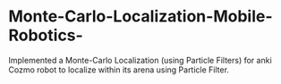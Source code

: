 # Monte-Carlo-Localization-Mobile-Robotics-
Implemented a Monte-Carlo Localization (using Particle Filters) for anki Cozmo robot to localize within its arena using Particle Filter.
